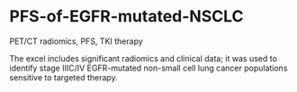 # PFS-of-EGFR-mutated-NSCLC
PET/CT radiomics, PFS, TKI therapy

The excel includes significant radiomics and clinical data; it was used to identify stage IIIC/IV
EGFR-mutated non-small cell lung cancer populations sensitive to targeted therapy.

